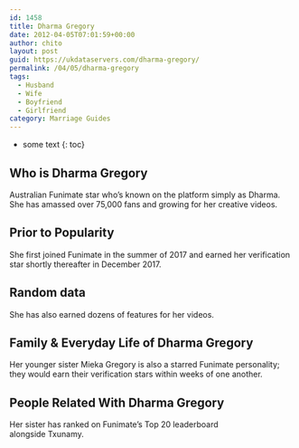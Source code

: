 ```yaml
---
id: 1458
title: Dharma Gregory
date: 2012-04-05T07:01:59+00:00
author: chito
layout: post
guid: https://ukdataservers.com/dharma-gregory/
permalink: /04/05/dharma-gregory
tags:
  - Husband
  - Wife
  - Boyfriend
  - Girlfriend
category: Marriage Guides
---
```


* some text
{: toc}


## Who is  Dharma Gregory
                  
                  
                  
Australian Funimate star who&#8217;s known on the platform simply as Dharma. She has amassed over 75,000 fans and growing for her creative videos.
                  
                
                
                
## Prior to Popularity 
                  
                  
                  
She first joined Funimate in the summer of 2017 and earned her verification star shortly thereafter in December 2017.
                  
                
                
                
## Random data 
                  
                  
                  
She has also earned dozens of features for her videos.
                  
                
                
                
## Family & Everyday Life of Dharma Gregory
                  
                  
                  
Her younger sister Mieka Gregory is also a starred Funimate personality; they would earn their verification stars within weeks of one another.   
                  
                
                
                
## People Related With  Dharma Gregory
                  
                  
                  
Her sister has ranked on Funimate&#8217;s Top 20 leaderboard alongside Txunamy.
                  
                
              
            
          
          
          
    
    
  

